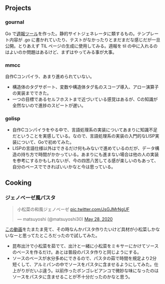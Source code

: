 ## Projects

### gournal

Go で[週報ツール](https://github.com/matsuyoshi30/gournal)を作った。静的サイトジェネレータに類するもの。テンプレート内容が .go に書かれていたり、テストがなかったりとまだまだな感じだが一旦公開。とりあえず TIL ページの生成に使用してみる。週報を til の中に入れるのはよいのか問題はあるけど、まずはやってみる事が大事。

### mmcc

自作Cコンパイラ、あまり進められていない。

- 構造体のタグサポート、変数や構造体タグ名のスコープ導入、アロー演算子の実装までできた。
- 一つの目標であるセルフホストまで近づいている感覚はあるが、Cの知識が全然ないので進捗のスピートが遅い。

### golisp

- 自作Cコンパイラをやる中で、言語処理系の実装についてあまりに知識不足だということを実感している。なので、言語処理系の実装の入門的なLISP実装について、Goで初めてみた。
- LISPの言語仕様以外はできるだけ何もみないで進めているのだが、データ構造の持ち方で時間がかかっている。あまりにも進まない場合は他の人の実装を参考にするかもしれないが、今の四苦八苦してる感が楽しいのもあって、自分のペースでできればいいかなと今は思っている。

## Cooking

### ジェノベーゼ風パスタ

<blockquote class="twitter-tweet"><p lang="ja" dir="ltr">小松菜の和風ジェノベーゼ <a href="https://t.co/JsGJMrNgUF">pic.twitter.com/JsGJMrNgUF</a></p>&mdash; matsuyoshi (@matsuyoshi30) <a href="https://twitter.com/matsuyoshi30/status/1265967343273832448?ref_src=twsrc%5Etfw">May 28, 2020</a></blockquote> <script async src="https://platform.twitter.com/widgets.js" charset="utf-8"></script>

[この動画](https://www.youtube.com/watch?v=Q2uBiqM-Cec)をたまたま見て、その時なんかパスタ作りたいけど具材が小松菜しかないなーと思ってたところだったので試してみた。

- 昆布出汁で小松菜を茹でて、出汁と一緒に小松菜をミキサーにかけてソースのベースを作るだけ。あとは普段のパスタ作りと同じようにする。
- ソースのベースが水分多めにできるので、パスタの茹で時間を規定より2分短くして、アルミパンの中でソースをパスタに含ませるようにしてみた。仕上がりがだいぶ違う。以前作ったボンゴレビアンコで微妙な味になったのはソースをパスタに含ませることが不十分だったのかなと思う。
